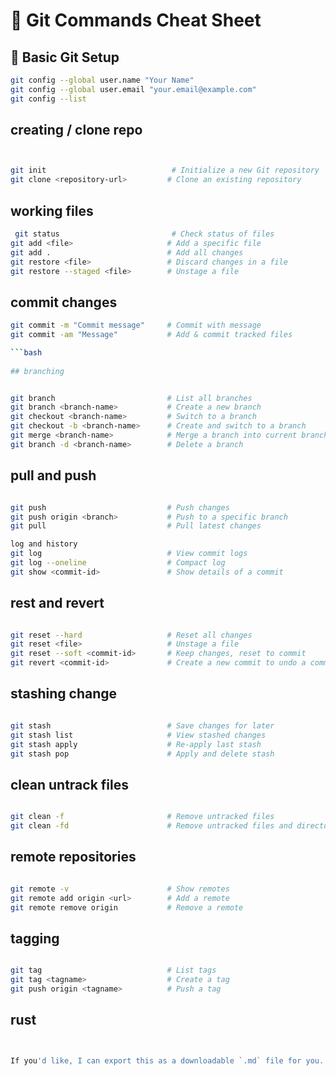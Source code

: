 # 📘 Git Commands Cheat Sheet

## 🔧 Basic Git Setup

```bash
git config --global user.name "Your Name"
git config --global user.email "your.email@example.com"
git config --list
```

## creating / clone repo

```bash


git init                            # Initialize a new Git repository
git clone <repository-url>         # Clone an existing repository
```
## working files

```bash
 git status                         # Check status of files
git add <file>                     # Add a specific file
git add .                          # Add all changes
git restore <file>                 # Discard changes in a file
git restore --staged <file>        # Unstage a file

```


## commit changes
    
```bash 
git commit -m "Commit message"     # Commit with message
git commit -am "Message"           # Add & commit tracked files

```bash
 
## branching


git branch                         # List all branches
git branch <branch-name>           # Create a new branch
git checkout <branch-name>         # Switch to a branch
git checkout -b <branch-name>      # Create and switch to a branch
git merge <branch-name>            # Merge a branch into current branch
git branch -d <branch-name>        # Delete a branch

```


## pull and push

```bash

git push                           # Push changes
git push origin <branch>           # Push to a specific branch
git pull                           # Pull latest changes

log and history
git log                            # View commit logs
git log --oneline                  # Compact log
git show <commit-id>               # Show details of a commit

```


## rest and revert

```bash

git reset --hard                   # Reset all changes
git reset <file>                   # Unstage a file
git reset --soft <commit-id>       # Keep changes, reset to commit
git revert <commit-id>             # Create a new commit to undo a commit
```

 ## stashing change
 ```bash

git stash                          # Save changes for later
git stash list                     # View stashed changes
git stash apply                    # Re-apply last stash
git stash pop                      # Apply and delete stash
```

## clean untrack files
```bash

git clean -f                       # Remove untracked files
git clean -fd                      # Remove untracked files and directories

```

## remote repositories

```bash

git remote -v                      # Show remotes
git remote add origin <url>        # Add a remote
git remote remove origin           # Remove a remote

```

## tagging

```bash

git tag                            # List tags
git tag <tagname>                  # Create a tag
git push origin <tagname>          # Push a tag
```

## rust

```bash


If you'd like, I can export this as a downloadable `.md` file for you. Want me to do that?
```


